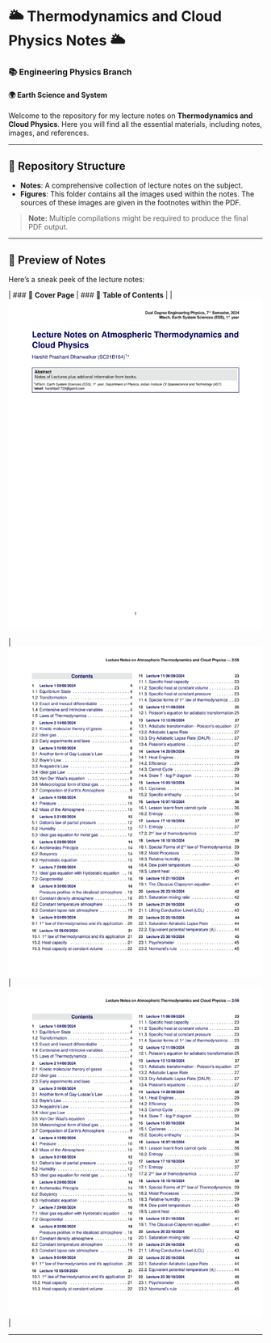 # 🌥️ Thermodynamics and Cloud Physics Notes 🌥️

### 📚 Engineering Physics Branch  
#### 🌍 Earth Science and System  

Welcome to the repository for my lecture notes on **Thermodynamics and Cloud Physics**. Here you will find all the essential materials, including notes, images, and references.

---

## 📂 **Repository Structure**

- **Notes**: A comprehensive collection of lecture notes on the subject.  
- **Figures**: This folder contains all the images used within the notes. The sources of these images are given in the footnotes within the PDF.

> **Note:** Multiple compilations might be required to produce the final PDF output.

---

## 📖 **Preview of Notes**

Here’s a sneak peek of the lecture notes:

| ### 📄 **Cover Page** | ### 📑 **Table of Contents** | 
| ![Preview of Coverpage](https://github.com/Harshit-Dhanwalkar/College-Notes/blob/main/Thermodynamics-and-Cloud-Physics/assests/page-01.png) 

| ![Preview of Contents](https://github.com/Harshit-Dhanwalkar/College-Notes/blob/main/Thermodynamics-and-Cloud-Physics/assests/page-02.png) | ![Preview of Contents](https://github.com/Harshit-Dhanwalkar/College-Notes/blob/main/Thermodynamics-and-Cloud-Physics/assests/page-02.png) |

---
